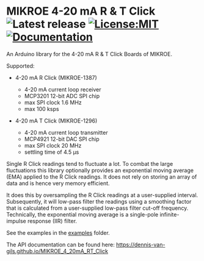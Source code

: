 # MIKROE 4-20 mA R & T Click ![Latest release](https://img.shields.io/github/v/release/Dennis-van-Gils/MIKROE_4_20mA_RT_Click) [![License:MIT](https://img.shields.io/badge/License-MIT-purple.svg)](https://github.com/Dennis-van-Gils/MIKROE_4_20mA_RT_Click/blob/master/LICENSE) [![Documentation](https://img.shields.io/badge/Docs-Doxygen-blue)](https://dennis-van-gils.github.io/MIKROE_4_20mA_RT_Click)

An Arduino library for the 4-20 mA R & T Click Boards of MIKROE.

Supported:
- 4-20 mA R Click (MIKROE-1387)
    - 4-20 mA current loop receiver
    - MCP3201 12-bit ADC SPI chip
    - max SPI clock 1.6 MHz
    - max 100 ksps

- 4-20 mA T Click (MIKROE-1296)
    - 4-20 mA current loop transmitter
	- MCP4921 12-bit DAC SPI chip
	- max SPI clock 20 MHz
	- settling time of 4.5 μs

Single R Click readings tend to fluctuate a lot. To combat the large
fluctuations this library optionally provides an exponential moving average
(EMA) applied to the R Click readings. It does not rely on storing an array
of data and is hence very memory efficient.

It does this by oversampling the R Click readings at a user-supplied
interval. Subsequently, it will low-pass filter the readings using a
smoothing factor that is calculated from a user-supplied low-pass filter
cut-off frequency. Technically, the exponential moving average is a
single-pole infinite-impulse response (IIR) filter.

See the examples in the [examples](./examples) folder.

The API documentation can be found here: https://dennis-van-gils.github.io/MIKROE_4_20mA_RT_Click

